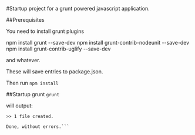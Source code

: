 #Startup project for a grunt powered javascript application.

##Prerequisites

You need to install grunt plugins

npm install grunt --save-dev
npm install grunt-contrib-nodeunit --save-dev
npm install grunt-contrib-uglify --save-dev

and whatever.

These will save entries to package.json.

Then run ```npm install```

##Startup grunt
```grunt```

will output:

```Running "uglify:build" (uglify) task
>> 1 file created.

Done, without errors.```
